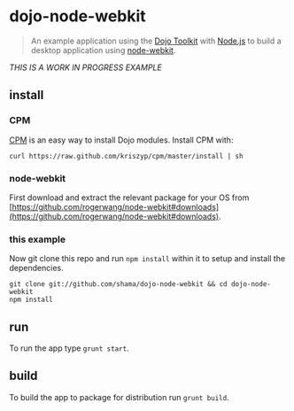 # dojo-node-webkit

> An example application using the [Dojo Toolkit](http://dojotoolkit.org) with [Node.js](http://nodejs.org) to build a desktop application using [node-webkit](https://github.com/rogerwang/node-webkit).

*THIS IS A WORK IN PROGRESS EXAMPLE*

## install

### CPM
[CPM](https://github.com/kriszyp/cpm) is an easy way to install Dojo modules. Install CPM with:

```shell
curl https://raw.github.com/kriszyp/cpm/master/install | sh
```

### node-webkit
First download and extract the relevant package for your OS from [https://github.com/rogerwang/node-webkit#downloads](https://github.com/rogerwang/node-webkit#downloads).

### this example
Now git clone this repo and run `npm install` within it to setup and install the dependencies.

```shell
git clone git://github.com/shama/dojo-node-webkit && cd dojo-node-webkit
npm install
```

## run
To run the app type `grunt start`.

## build
To build the app to package for distribution run `grunt build`.

